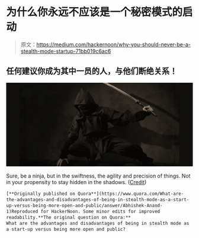 # 为什么你永远不应该是一个秘密模式的启动

> 原文：<https://medium.com/hackernoon/why-you-should-never-be-a-stealth-mode-startup-71bb019c6ac6>

## 任何建议你成为其中一员的人，与他们断绝关系！

![](img/32b4c7f442646ddc5b0b181a88ba5ada.png)

Sure, be a ninja, but in the swiftness, the agility and precision of things. Not in your propensity to stay hidden in the shadows. ([Credit](https://pixabay.com/en/ninja-warrior-japan-assassin-sword-2007576/))

```
[**Originally published on Quora**](https://www.quora.com/What-are-the-advantages-and-disadvantages-of-being-in-stealth-mode-as-a-start-up-versus-being-more-open-and-public/answer/Abhishek-Anand-1)Reproduced for HackerNoon. Some minor edits for improved readability.**The original question on Quora:**
What are the advantages and disadvantages of being in stealth mode as a start-up versus being more open and public?
```